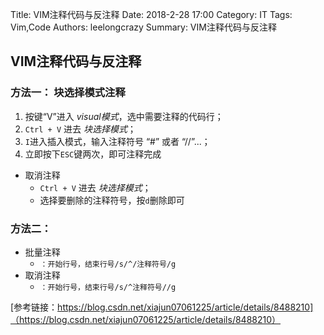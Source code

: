 Title: VIM注释代码与反注释
Date: 2018-2-28 17:00
Category: IT
Tags: Vim,Code
Authors: leelongcrazy
Summary: VIM注释代码与反注释

## VIM注释代码与反注释

### 方法一： 块选择模式注释
1. 按键“V”进入 *visual模式*，选中需要注释的代码行；
2. `Ctrl + V`  进去 *块选择模式*；
3. `I`进入插入模式，输入注释符号 “#” 或者 “//”...；
4. 立即按下`ESC`键两次，即可注释完成

* 取消注释
    - `Ctrl + V`  进去 *块选择模式*；
    - 选择要删除的注释符号，按`d`删除即可

### 方法二：
* 批量注释
    - `：开始行号，结束行号/s/^/注释符号/g`
* 取消注释
    - `：开始行号，结束行号/s/^注释符号//g`


[参考链接：https://blog.csdn.net/xiajun07061225/article/details/8488210]（https://blog.csdn.net/xiajun07061225/article/details/8488210）